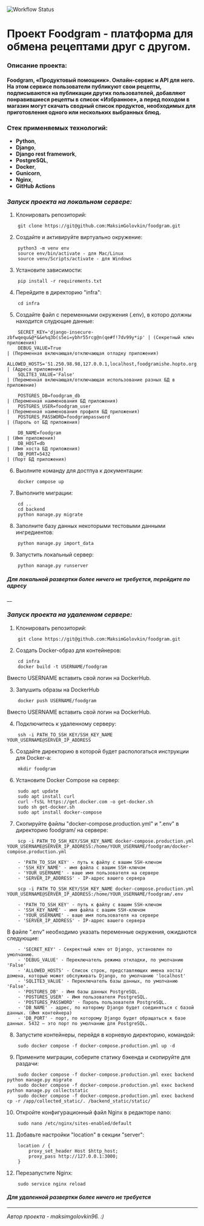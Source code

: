 ![Workflow Status](https://github.com/MaksimGolovkin/foodgram/actions/workflows/main.yml/badge.svg)

# Проект Foodgram - платформа для обмена рецептами друг с другом.

### Описание проекта:
#### Foodgram, «Продуктовый помощник». Онлайн-сервис и API для него. На этом сервисе пользователи публикуют свои рецепты, подписываются на публикации других пользователей, добавляют понравившиеся рецепты в список «Избранное», а перед походом в магазин могут скачать сводный список продуктов, необходимых для приготовления одного или нескольких выбранных блюд.


### Стек применяемых технологий:

- __Python__, 
- __Django__,
- __Django rest framework__, 
- __PostgreSQL__,
- __Docker__,
- __Gunicorn__,
- __Nginx__,
- __GitHub Actions__


### _Запуск проекта на локальном сервере:_ 

1. Клонировать репозиторий:

```
    git clone https://git@github.com:MaksimGolovkin/foodgram.git

```

2. Создайте и активируйте виртуально окружение:
```
    python3 -m venv env
    source env/bin/activate - для Mac/Linux
    source venv/Scripts/activate - для Windows
```

3. Установите зависимости:
```
    pip install -r requirements.txt
```

4. Перейдите в директорию "infra":
```
    cd infra
```

5. Создайте файл с переменными окружения (.env), в которо должны находится слудющие данные:
```
    SECRET_KEY='django-insecure-zbfwqequ&@*&&e%q3b(s5ei=ybhr55rcg@n(qe#f!7dv99y*ip' | (Секретный ключ приложения)
    DEBUG_VALUE=True                                                                | (Переменная включающая/отключающая отладку приложения)
    ALLOWED_HOSTS='51.250.98.98,127.0.0.1,localhost,foodgramishe.hopto.org'         | (Адреса приложения)
    SQLITE3_VALUE='False'                                                           | (Переменная включающая/отключающая использование разных БД в приложение)

    POSTGRES_DB=foodgram_db                                                         | (Переменная наименования БД приложения)
    POSTGRES_USER=foodgram_user                                                     | (Переменная наименования профиля БД приложения)
    POSTGRES_PASSWORD=foodgrampassword                                              | (Пароль от БД приложения)

    DB_NAME=foodgram                                                                | (Имя приложения)
    DB_HOST=db                                                                      | (Имя хоста БД приложения)
    DB_PORT=5432                                                                    | (Порт БД приложения)
```

6. Выолните команду для достпуа к документации:
```
    docker compose up
```

7. Выполните миграции:
```
    cd ..
    cd backend
    python manage.py migrate
```

8. Заполните базу данных некоторыми тестовыми данными ингредиентов:
```
    python manage.py import_data
```

9. Запустить локальный сервер:
```
    python manage.py runserver
```
#### _Для локальной развертки более ничего не требуется, перейдите по адресу_
__

### _Запуск проекта на удаленном сервере:_ 

1. Клонировать репозиторий:

```
    git clone https://git@github.com:MaksimGolovkin/foodgram.git
```

2. Создать Docker-образ для контейнеров:
```
    cd infra
    docker build -t USERNAME/foodgram
```
Вместо USERNAME вставить свой логин на DockerHub.

3. Запушить образы на DockerHub

```
    docker push USERNAME/foodgram
```
Вместо USERNAME вставить свой логин на DockerHub.

4. Подключитесь к удаленному серверу:
```
    ssh -i PATH_TO_SSH_KEY/SSH_KEY_NAME YOUR_USERNAME@SERVER_IP_ADDRESS 
```

5. Создайте директорию в которой будет распологаться инструкции для Docker-a:
```
    mkdir foodgram
```

6. Установите Docker Compose на сервер:
```
    sudo apt update
    sudo apt install curl
    curl -fsSL https://get.docker.com -o get-docker.sh
    sudo sh get-docker.sh
    sudo apt install docker-compose
```

7. Скопируйте файлы "docker-compose.production.yml" и ".env" в директорию foodgram/ на сервере:
```
    scp -i PATH_TO_SSH_KEY/SSH_KEY_NAME docker-compose.production.yml YOUR_USERNAME@SERVER_IP_ADDRESS:/home/YOUR_USERNAME/foodgram/docker-compose.production.yml
```
        - 'PATH_TO_SSH_KEY' - путь к файлу с вашим SSH-ключом
        - 'SSH_KEY_NAME' - имя файла с вашим SSH-ключом
        - 'YOUR_USERNAME' - ваше имя пользователя на сервере
        - 'SERVER_IP_ADDRESS' - IP-адрес вашего сервера

```
    scp -i PATH_TO_SSH_KEY/SSH_KEY_NAME docker-compose.production.yml YOUR_USERNAME@SERVER_IP_ADDRESS:/home/YOUR_USERNAME/foodgram/.env
```
        - 'PATH_TO_SSH_KEY' - путь к файлу с вашим SSH-ключом
        - 'SSH_KEY_NAME' - имя файла с вашим SSH-ключом
        - 'YOUR_USERNAME' - ваше имя пользователя на сервере
        - 'SERVER_IP_ADDRESS' - IP-адрес вашего сервера

В файле ".env" необходимо указать переменные окружения, ожидаются следующие:

        - 'SECRET_KEY' - Секректный ключ от Django, установлен по умолчанию.
        - 'DEBUG_VALUE' - Переключатель режима откладки, по умолчанию 'False'
        - 'ALLOWED_HOSTS' - Список строк, представляющих имена хоста/домена, которые может обслуживать Django, по умолчанию 'localhost'
        - 'SQLITE3_VALUE' - Переключатель базы данных, по умолчанию 'False'.
        - 'POSTGRES_DB' - Имя базы данных PostgreSQL.
        - 'POSTGRES_USER' - Имя пользователя PostgreSQL.
        - 'POSTGRES_PASSWORD' - Пароль пользователя PostgreSQL.
        - 'DB_NAME' - адрес, по которому Django будет соединяться с базой данных. (Имя контейнера)
        - 'DB_PORT' - порт, по которому Django будет обращаться к базе данных. 5432 — это порт по умолчанию для PostgreSQL.


8. Запустите контейнеры, перейдя в корневую директорию, командой:
```
    sudo docker compose -f docker-compose.production.yml up -d
```
9. Примените миграции, соберите статику бэкенда и скопируйте для раздачи:
```
    sudo docker compose -f docker-compose.production.yml exec backend python manage.py migrate
    sudo docker compose -f docker-compose.production.yml exec backend python manage.py collectstatic
    sudo docker compose -f docker-compose.production.yml exec backend cp -r /app/collected_static/. /backend_static/static/
```
10. Откройте конфигурационный файл Nginx в редакторе nano:
```
    sudo nano /etc/nginx/sites-enabled/default
```

11. Добавьте настройки "location" в секции "server":
```
    location / {
        proxy_set_header Host $http_host;
        proxy_pass http://127.0.0.1:3000;
    }
```
12. Перезапустите Nginx:
```
    sudo service nginx reload
```

#### _Для удаленной развертки более ничего не требуется_

---
_Автор проекта - maksimgolovkin96. :)_